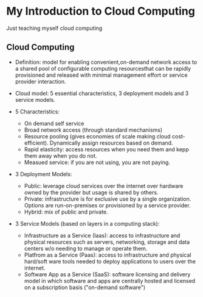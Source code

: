 # My Introduction to Cloud Computing 
Just teaching myself cloud computing

## Cloud Computing
- Definition: model for enabling convenient,on-demand network access to a shared pool of configurable computing resourcesthat can be rapidly provisioned and released with minimal management effort or service provider interaction. 

- Cloud model: 5 essential characteristics, 3 deployment models and 3 service models.
- 5 Characteristics: 
   - On demand self service 
   - Broad network access (through standard mechanisms)
   - Resource pooling (gives economies of scale making cloud cost-efficient). Dynamically assign resources based on demand.
   - Rapid elasticity: access resources when you need them and kepp them away when you do not.
   - Measued service: if you are not using, you are not paying.
   
- 3 Deployment Models:
  - Public: leverage cloud services over the internet over hardware owned by the provider but usage is shared by others. 
  - Private: infrastructure is for exclusive use by a single organization. Options are run-on-premises or provisioned by a service provider.
  - Hybrid: mix of public and private.
  
- 3 Service Models (based on layers in a computing stack):
  - Infrastructure as a Service (Iaas): access to infrastructure and physical resources such as servers, networking, storage and data centers w/o needing to manage or operate them.
  - Platfrom as a Service (Paas): access to infrastructure and physical hard/soft ware tools needed to deploy applications to users over the internet. 
  - Software App as a Service (SaaS): software licensing and delivery model in which software and apps are centrally hosted and licensed on a subscription basis ("on-demand software")
